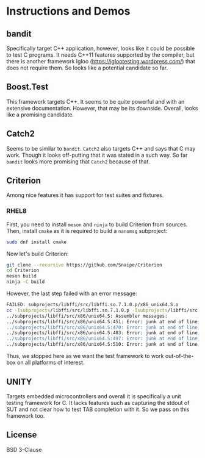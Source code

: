 # Instructions and Demos

## bandit

Specifically target C++ application, however, looks like it could be possible to
test C programs. It needs C++11 features supported by the compiler, but there is
another framework Igloo (https://iglootesting.wordpress.com/) that does not
require them. So looks like a potential candidate so far.

## Boost.Test

This framework targets C++. It seems to be quite powerful and with an extensive
documentation. However, that may be its downside. Overall, looks like a
promising candidate.

## Catch2

Seems to be similar to `bandit`. `Catch2` also targets C++ and says that C may
work. Though it looks off-putting that it was stated in a such way. So far
`bandit` looks more promising that `Catch2` because of that.

## Criterion

Among nice features it has support for test suites and fixtures.

### RHEL8

First, you need to install `meson` and `ninja` to build Criterion from sources.
Then, install `cmake` as it is required to build a `nanomsg` subproject:

```sh
sudo dnf install cmake
```

Now let's build Criterion:

```sh
git clone --recursive https://github.com/Snaipe/Criterion
cd Criterion
meson build
ninja -C build
```

However, the last step failed with an error message:

```sh
FAILED: subprojects/libffi/src/libffi.so.7.1.0.p/x86_unix64.S.o
cc -Isubprojects/libffi/src/libffi.so.7.1.0.p -Isubprojects/libffi/src -I../subprojects/libffi/src -Isubprojects/libffi -I../subprojects/libffi -Isubprojects/libffi/include -I../subprojects/libffi/include -fdiagnostics-color=always -D_FILE_OFFSET_BITS=64 -Wall -Winvalid-pch -std=c11 -g -DFFI_BUILDING -fPIC -DTARGET=X86_64 -MD -MQ subprojects/libffi/src/libffi.so.7.1.0.p/x86_unix64.S.o -MF subprojects/libffi/src/libffi.so.7.1.0.p/x86_unix64.S.o.d -o subprojects/libffi/src/libffi.so.7.1.0.p/x86_unix64.S.o -c ../subprojects/libffi/src/x86/unix64.S
../subprojects/libffi/src/x86/unix64.S: Assembler messages:
../subprojects/libffi/src/x86/unix64.S:451: Error: junk at end of line, first unrecognized character is `@'
../subprojects/libffi/src/x86/unix64.S:470: Error: junk at end of line, first unrecognized character is `@'
../subprojects/libffi/src/x86/unix64.S:483: Error: junk at end of line, first unrecognized character is `@'
../subprojects/libffi/src/x86/unix64.S:497: Error: junk at end of line, first unrecognized character is `@'
../subprojects/libffi/src/x86/unix64.S:510: Error: junk at end of line, first unrecognized character is `@'
```

Thus, we stopped here as we want the test framework to work out-of-the-box on
all platforms of interest.

## UNITY

Targets embedded microcontrollers and overall it is specifically a unit testing
framework for C. It lacks features such as capturing the stdout of SUT and not
clear how to test TAB completion with it. So we pass on this framework too.

## License

BSD 3-Clause
